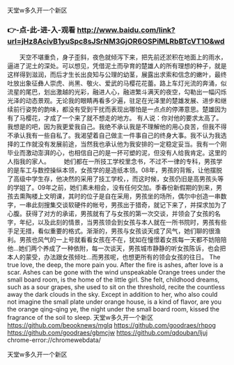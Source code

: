 
天堂w多久开一个新区




### 👉-点-此-进-入-观看  http://www.baidu.com/link?url=jHz8AcivB1yuSpc8sJSrNM3GjOR6OSPiMLRbBTcVT1O&wd




　　天空不堪重负，身子歪斜，夜色就倾泻下来，把先前还淤积在地面上的雨水，逼进了泥土的深处。可以想见，凭借泥土而孕育的楚雄人的所有理想的种子，就是这样得到滋润，而后才生长出良知与公理的幼茎，展露出求索和信念的嫩叶，最终吐放出象征彝人崇虎、尚黑、敬火、爱武的马樱花花蕾。路上车灯光流的奔涌，似流星的尾巴，划出激越的光彩，融进人心，融进繁斗满天的夜空，勾勒出一幅闪烁光泽的动态景观。无论我的眼睛再看多少遍，驻足在光泽里的楚雄发展、进步和继续前行姿势的韵味，都没有受到干扰而表现出哪怕是一点点的停滞意思。楚雄因为有了马樱花，才成了一个来了就不想走的地方。
有人说：你对他的要求太高了。我想是的吧，因为我更爱我自己。我绝不承认我是不理解他的用心良苦，但我不得不承认我有一些自私了。我渴望着自己做主一件事自己的终身大事。我不认为我选择的工作就没有发展前途，当然我也承认他为我安排的一定稳定妥当。我有一个刚毕业而激动澎湃的心，也相信自己的是一抔可塑的泥，但没有人给我肯定。这里的人指我的家人。
　　她们都在一所技工学校里念书，不过不一律的专科，男孩学的是车工与数控操纵本领，女孩学的是造纸本领。08年，男孩的背叛，让他摆脱了高级中学生存，他决然的采用了技工学校，，而这时候，女孩仍旧是高男孩头等的学姐了。09年之前，她们素未相会，没有任何交加。季春份新假期的到来，男孩去熏陶楼上文明课，其时的位子是自在采用，男孩坐的场所，偶尔中创造一串数字，一串此刻搜集交谈软硬件的帐号，男孩出于猎奇，就记下来了，并探求加为了心腹。获得了对方的承诺，男孩就有了与女孩的第一次交谈，并领会了女孩的名字，年纪，以及此刻的情景，当男孩领会到女孩与本人就在一所书院时，男孩有些手足无措，看似重要的格式。渐渐的，男孩与女孩谈天成了风气，她们聊的很渔利。男孩也风气的一上号就看看女孩在不在，犹如在憧憬着女孩每一天都不妨陪陪他…她们两个养成了一种依附，每一次谈天，男孩城市静静的听女孩陈诉，也会把本人的蒙受，办法跟女孩倾吐…而男孩呢，也想更所有的领会女孩的往日。
The true love, the deep, the more pain you.
After the fire is ashes, after love is a scar.
Ashes can be gone with the wind unspeakable
Orange trees under the small board room, is the home of the little girl.
She felt, childhood dreams, such as a sour grapes, she used to sit on the threshold, recite the countless away the dark clouds in the sky.
Except in addition to her, who also could not imagine the small plate under orange house, is a kind of flavor, are you the orange qing-qing ye, the night under the small board room, kissed the fragrance of the soil to sleep.
天堂w多久开一个新区 https://github.com/beooknews/mglq
https://github.com/goodraes/rhpog
https://github.com/goodraes/gbmcjw
https://github.com/qdouban/ljuj
chrome-error://chromewebdata/





天堂w多久开一个新区
